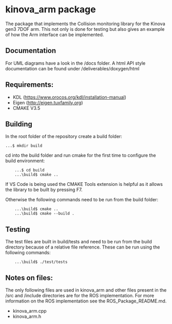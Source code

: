 # kinova_arm package
The package that implements the Collision monitoring library for the Kinova gen3
7DOF arm. This not only is done for testing but also gives an example of how
the Arm interface can be implemented.

## Documentation
For UML diagrams have a look in the /docs folder. A html API style 
documentation can be found under /deliverables/doxygen/html

## Requirements:
- KDL (https://www.orocos.org/kdl/installation-manual)
- Eigen (http://eigen.tuxfamily.org)
- CMAKE V3.5


## Building
In the root folder of the repository create a build folder:
```
...$ mkdir build
```
cd into the build folder and run cmake for the first time to configure the build environment:
```
    ...$ cd build
    ...\build$ cmake ..
```
If VS Code is being used the CMAKE Tools extension is helpful as it allows the library to be
built by pressing F7.

Otherwise the following commands need to be run from the build folder:
```
    ...\build$ cmake ..
    ...\build$ cmake --build .
```

## Testing
The test files are built in build/tests and need to be run from the build directory
because of a relative file reference. These can be run using the following commands:
```
    ...\build$ ./test/tests
```

## Notes on files:
The only following files are used in kinova_arm and other files present in the 
/src and /include directories are for the ROS implementation. For more 
information on the ROS implementation see the ROS_Package_README.md.

- kinova_arm.cpp
- kinova_arm.h
